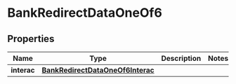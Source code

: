 

# BankRedirectDataOneOf6


## Properties

| Name | Type | Description | Notes |
|------------ | ------------- | ------------- | -------------|
|**interac** | [**BankRedirectDataOneOf6Interac**](BankRedirectDataOneOf6Interac.md) |  |  |



